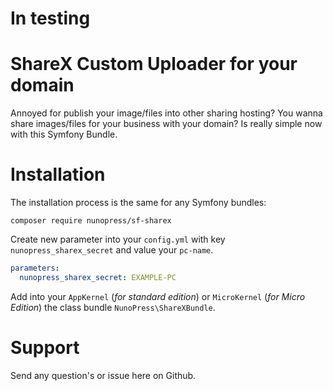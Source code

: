 # In testing

# ShareX Custom Uploader for your domain
Annoyed for publish your image/files into other sharing hosting? You wanna share images/files for your business with your domain? Is really simple now with this Symfony Bundle.

# Installation
The installation process is the same for any Symfony bundles:

`composer require nunopress/sf-sharex`

Create new parameter into your `config.yml` with key `nunopress_sharex_secret` and value your `pc-name`.

```yaml
parameters:
  nunopress_sharex_secret: EXAMPLE-PC
```

Add into your `AppKernel` (_for standard edition_) or `MicroKernel` (_for Micro Edition_) the class bundle `NunoPress\ShareXBundle`.

# Support
Send any question's or issue here on Github.

